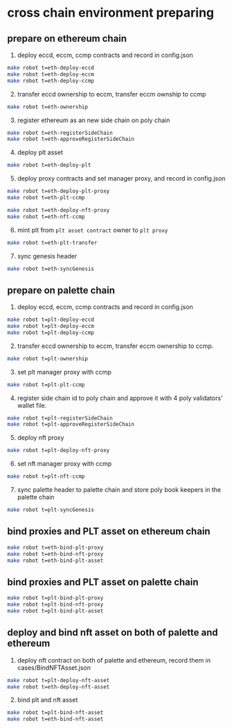 # cross chain environment preparing

## prepare on ethereum chain

1. deploy eccd, eccm, ccmp contracts and record in config.json
```bash
make robot t=eth-deploy-eccd
make robot t=eth-deploy-eccm
make robot t=eth-deploy-ccmp
```

2. transfer eccd ownership to eccm, transfer eccm ownship to ccmp
```bash
make robot t=eth-ownership
```

3. register ethereum as an new side chain on poly chain
```bash
make robot t=eth-registerSideChain
make robot t=eth-approveRegisterSideChain
```

4. deploy plt asset
```bash
make robot t=eth-deploy-plt
```

5. deploy proxy contracts and set manager proxy, and record in config.json
```bash
make robot t=eth-deploy-plt-proxy
make robot t=eth-plt-ccmp

make robot t=eth-deploy-nft-proxy
make robot t=eth-nft-ccmp
```

6. mint plt from `plt asset contract` owner to `plt proxy`
```bash
make robot t=eth-plt-transfer
```

7. sync genesis header
```bash
make robot t=eth-syncGenesis
```

## prepare on palette chain
1. deploy eccd, eccm, ccmp contracts and record in config.json
```bash
make robot t=plt-deploy-eccd
make robot t=plt-deploy-eccm
make robot t=plt-deploy-ccmp
```

2. transfer eccd ownership to eccm, transfer eccm ownership to ccmp.
```bash
make robot t=plt-ownership
```

3. set plt manager proxy with ccmp
```bash
make robot t=plt-plt-ccmp
```

4. register side chain id to poly chain and approve it with 4 poly validators' wallet file.
```bash
make robot t=plt-registerSideChain
make robot t=plt-approveRegisterSideChain
```

5. deploy nft proxy
```bash
make robot t=plt-deploy-nft-proxy
```

6. set nft manager proxy with ccmp
```bash
make robot t=plt-nft-ccmp
```

7. sync palette header to palette chain and store poly book keepers in the palette chain
```bash
make robot t=plt-syncGenesis
```

## bind proxies and PLT asset on ethereum chain
```bash
make robot t=eth-bind-plt-proxy
make robot t=eth-bind-nft-proxy
make robot t=eth-bind-plt-asset
```

## bind proxies and PLT asset on palette chain
```bash
make robot t=plt-bind-plt-proxy
make robot t=plt-bind-nft-proxy
make robot t=plt-bind-plt-asset
```

## deploy and bind nft asset on both of palette and ethereum
1. deploy nft contract on both of palette and ethereum, record them in cases/BindNFTAsset.json
```bash
make robot t=plt-deploy-nft-asset
make robot t=eth-deploy-nft-asset
```   

2. bind plt and nft asset
```bash
make robot t=plt-bind-nft-asset
make robot t=eth-bind-nft-asset
```